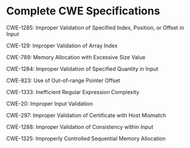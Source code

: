 

# Complete CWE Specifications

CWE-1285: Improper Validation of Specified Index, Position, or Offset in Input

CWE-129: Improper Validation of Array Index

CWE-789: Memory Allocation with Excessive Size Value

CWE-1284: Improper Validation of Specified Quantity in Input

CWE-823: Use of Out-of-range Pointer Offset

CWE-1333: Inefficient Regular Expression Complexity

CWE-20: Improper Input Validation

CWE-297: Improper Validation of Certificate with Host Mismatch

CWE-1288: Improper Validation of Consistency within Input

CWE-1325: Improperly Controlled Sequential Memory Allocation